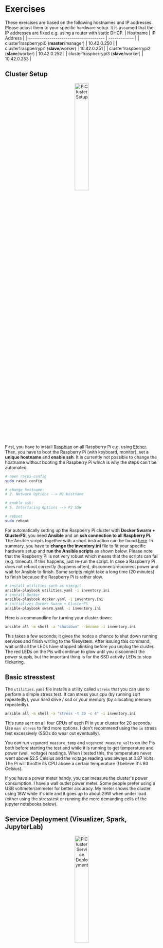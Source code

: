 # Exercises

These exercises are based on the following hostnames and IP addresses. Please adjust them to your specific hardware setup. It is assumed that the IP addresses are fixed e.g. using a router with static DHCP.
| Hostname                                | IP Address    |
| --------------------------------------- | ------------- |
| cluster1raspberrypi0 (**master**/manager) | 10.42.0.250 |
| cluster1raspberrypi1 (**slave**/worker)   | 10.42.0.251 |
| cluster1raspberrypi2 (**slave**/worker)   | 10.42.0.252 |
| cluster1raspberrypi3 (**slave**/worker)   | 10.42.0.253 |



## Cluster Setup

<div align="center">
  <a href="https://www.youtube.com/watch?v=-xZRUxrKbsY">
    <img src="images/setup.png" alt="PiCluster Setup" style="width:30%;">
  </a>
</div>

First, you have to install [Raspbian](https://www.raspberrypi.org/downloads/raspbian/) on all Raspberry Pi e.g. using [Etcher](https://www.balena.io/etcher/). Then, you have to boot the Raspberry Pi (with keyboard, monitor), set a **unique hostname** and **enable ssh**. It is currently not possible to change the hostname without booting the Raspberry Pi which is why the steps can't be automated.

```bash
# open raspi-config
sudo raspi-config

# change hostname:
# 2. Network Options --> N1 Hostname

# enable ssh:
# 5. Interfacing Options --> P2 SSH

# reboot
sudo reboot
```

For automatically setting up the Raspberry Pi cluster with **Docker Swarm + GlusterFS**, you need **Ansible** and an **ssh connection to all Raspberry Pi**. The Ansible scripts together with a short instruction can be found [here](https://github.com/pgigeruzh/PiCluster/tree/master/Ansible). In summary, you have to **change the inventory.ini** file to fit your specific hardware setup and **run the Ansible scripts** as shown below. Please note that the Raspberry Pi is not very robust which means that the scripts can fail (e.g. timeout). If this happens, just re-run the script. In case a Raspberry Pi does not reboot correctly (happens often), disconnect/reconnect power and wait for Ansible to finish. Some scripts might take a long time (20 minutes) to finish because the Raspberry Pi is rather slow.

```bash
# install utilities such as vim/git
ansible-playbook utilities.yaml -i inventory.ini
# install Docker
ansible-playbook docker.yaml -i inventory.ini
# initializes Docker Swarm + GlusterFS
ansible-playbook swarm.yaml -i inventory.ini
```

Here is a commandline for turning your cluster down:

```bash
ansible all -m shell -a "shutdown" --become -i inventory.ini
```

This takes a few seconds; it gives the nodes a chance to shut down
running services and finish writing to the filesystem. After issuing this
command, wait until all the LEDs have stopped blinking before you
unplug the cluster. The red LEDs on the Pis will continue to glow until you
disconnect the power supply, but the important thing is for the SSD activity LEDs
to stop flickering.

## Basic stresstest

The `utilities.yaml` file installs a utility called `stress` that you can
use to perform a simple stress test. It can stress your cpu (by running sqrt
repeatedly), your hard drive / ssd or your memory (by allocating memory repeatedly).

```bash
ansible all -m shell -a "stress -t 20 -c 4" -i inventory.ini
```

This runs `sqrt` on all four CPUs of each Pi in your cluster for 20 seconds.
Use `man stress` to find more options. I don't recommend using the `io` stress
test excessively (SSDs do wear out eventually).

You can run `vcgencmd measure_temp` and `vcgencmd measure_volts` on the Pis
both before starting the test and while it is running to get temperature and
power (well, voltage) readings. When I tested this, the temperature never went
above 52.5 Celsius and the voltage reading was always at 0.87 Volts. The Pi will
throttle its CPU above a certain temperature (I believe it's 80 Celsius).

If you have a power meter handy, you can measure the cluster's power consumption.
I have a wall outlet power meter. Some people prefer using a USB voltmeter/ammeter for better accuracy. My meter shows the cluster using 18W while it's idle and
it goes up to about 29W when under load (either using the stresstest or running the
more demanding cells of the jupyter notebooks below).



## Service Deployment (Visualizer, Spark, JupyterLab)

<div align="center">
  <a href="https://www.youtube.com/watch?v=Tj-Rb9JvQ7w">
    <img src="images/deployment.png" alt="PiCluster Service Deployment" style="width:30%;">
  </a>
</div>

To deploy a service on your cluster, you have to **use ssh and connect to your master** (192.168.2.250) because services can't be deployed on a worker node. First, it is useful to deploy a monitoring tool called **Visualizer** as shown below. Because of the port mapping (--publish), you can directly access the Visualizer from any browser (visit 192.168.2.250:80).

```bash
# deploy Visualizer on port 80 and constrain it to the master
docker service create --name=viz --publish=80:8080/tcp --constraint=node.role==manager --mount=type=bind,src=/var/run/docker.sock,dst=/var/run/docker.sock alexellis2/visualizer-arm:latest

# kill the visualizer if needed
docker service rm viz
```

Now you can deploy **Spark** with the commands below (detailed instructions [here](https://github.com/pgigeruzh/spark) if needed). Adjust the parameters (e.g. --replicas 4) to your needs. The Spark UI can be accessed on port 8080 (visit 192.168.2.250:8080).

All spark containers have to be within the same network. The ansible scripts
above create an overlay network called `spark` for this purpose.

```bash
# run spark master
# (first run might take about 10 minutes because it has to download the image on all RPi)
docker service create --name sparkmaster --network spark --constraint=node.role==manager --publish 8080:8080 --publish 7077:7077 --mount source=gfs,destination=/gfs pgigeruzh/spark:arm bin/spark-class org.apache.spark.deploy.master.Master
```

```bash
# run spark workers
# (runs four workers and mounts gluster at /gfs to synchronize files accross all nodes)
docker service create --replicas 4 --replicas-max-per-node 1 --name sparkworker --network spark --publish 8081:8081 --mount source=gfs,destination=/gfs pgigeruzh/spark:arm bin/spark-class org.apache.spark.deploy.worker.Worker spark://sparkmaster:7077
```

Last but not least, you can deploy JupyterLab on port 8888 (visit 192.168.2.250:8888) as shown below.

```bash
# run jupyter lab
# (constraint to the manager because it mounts the docker socket)
docker service create --name jupyterlab --network spark --constraint=node.role==manager --publish 8888:8888 --mount source=gfs,destination=/gfs --mount=type=bind,src=/var/run/docker.sock,dst=/var/run/docker.sock -e SHELL=/bin/bash pgigeruzh/spark:arm jupyter lab --ip=0.0.0.0 --allow-root --NotebookApp.token='' --NotebookApp.password='' --notebook-dir='/gfs'
```

In summary, you should have the following services up and running.

| Service    | URL                |
| ---------- | ------------------ |
| Visualizer | 10.42.0.250:80   |
| Spark UI   | 10.42.0.250:8080 |
| JupyterLab | 10.42.0.250:8888 |

For managing your cluster, the following commands might be useful:

```bash
# list all services
docker service ls

# remove a service
docker service rm your-service-name
```



## Introduction to Spark

<div align="center">
  <a href="https://www.youtube.com/watch?v=vHBhx6Gcr64">
    <img src="images/spark.png" alt="PiCluster Resilience" style="width:30%;">
  </a>
</div>

In this exercise, you will use PySpark and the [MovieLens 20M Dataset](https://grouplens.org/datasets/movielens/20m/) on movie ratings to answer several questions. These exercises promote "Learning by Doing" which means that we guide you through the steps but you have to do them yourself. Sometimes, this means that you have to use Google, Stackoverflow, or the [PySpark Documentation](https://spark.apache.org/docs/latest/api/python/pyspark.html).

First, **visit JupyterLab** (192.168.2.250:8888) and upload the [MovieLens 20M Dataset](https://grouplens.org/datasets/movielens/20m/) into **/gfs** (default view in the file explorer). Alternatively, run the following commands in the JupyterLab terminal:

```bash
# change directory
cd /gfs
# install wget
apt install wget -y
# download and unzip MovieLens dataset
wget http://files.grouplens.org/datasets/movielens/ml-20m.zip
unzip ml-20m.zip
```

Now, run [this](https://github.com/pgigeruzh/PiCluster/blob/master/Exercises/Movielens_exercises.ipynb) Jupyter Notebook and follow the instructions. 



## Testing Resilience

<div align="center">
  <a href="https://www.youtube.com/watch?v=4scaV421mQo">
    <img src="images/resilience.png" alt="PiCluster Resilience" style="width:30%;">
  </a>
</div>
For testing the resilience of the cluster, you can try your own code or use the template below. The template calculates the mean, standard deviation, min, max, and count of the rating columns and parallelizes well. Other tasks might not parallelize well, hence, they do not profit from additional workers.

```python
import time
start_time = time.time()

from pyspark.sql import SparkSession

if __name__ == "__main__":

    print("--- start ---")

    # Connect to the master
    spark = SparkSession\
        .builder\
        .master("spark://sparkmaster:7077")\
        .appName("resilience") \
        .getOrCreate()

    # Calculate count, mean, sd, min, max of ratings
    ratings = spark.read.csv('ml-20m/ratings.csv', inferSchema=True, header=True)
    ratings.describe().show()

    # Disconnect
    spark.stop()

    print("Duration: %s seconds" % (time.time() - start_time))
    print("--- end ---")
```
First, check JupyterLab, Spark UI, and Visualizer. Make sure that your cluster is in working condition. Afterward, open JupyterLab and create a new notebook. **Run the template above** (or your own code) and visit Spark UI. **Check** the **number of assigned cores** and the **duration**. If something goes wrong, you can kill the task in Spark UI but make sure to restart the IPython kernel. If everything works as expected, you should see a table with descriptive statistics and duration (seconds) in your notebook's output. Remember the duration and **disconnect a worker** (or two). Please note that the cluster crashes when master is down or less than two nodes are active. **Wait** until Spark UI highlights the status of the workers as "DEAD" and **re-run the notebook**. Again, **check the assigned cores and the duration**. The duration should now be longer because you have fewer workers. Last but not least, **reconnect the workers**, wait till they are "ALIVE" and **run the notebook again**. The results should be comparable to the first run.

In a second step, you can try to **disconnect the workers while running your notebook**. The notebook should still run to the end but it might take longer because the resources have to be reallocated.
